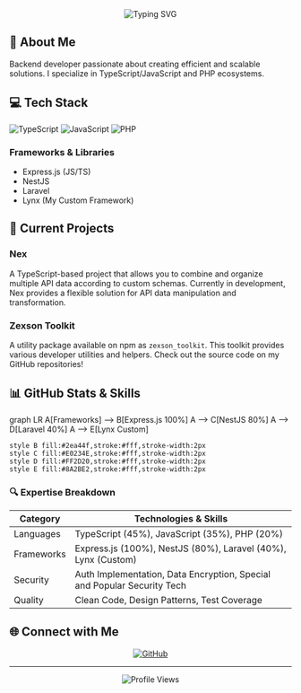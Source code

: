 <div align="center">
  <img src="https://readme-typing-svg.herokuapp.com?font=Fira+Code&size=27&duration=3000&pause=1000&color=F7F7F7&center=true&vCenter=true&width=435&lines=Hello+I'm+Signor_P+👋;Full+Backend+Developer;" alt="Typing SVG" />
</div>

## 🚀 About Me
Backend developer passionate about creating efficient and scalable solutions. I specialize in TypeScript/JavaScript and PHP ecosystems.

## 💻 Tech Stack
![TypeScript](https://img.shields.io/badge/typescript-%23007ACC.svg?style=for-the-badge&logo=typescript&logoColor=white)
![JavaScript](https://img.shields.io/badge/javascript-%23323330.svg?style=for-the-badge&logo=javascript&logoColor=%23F7DF1E)
![PHP](https://img.shields.io/badge/php-%23777BB4.svg?style=for-the-badge&logo=php&logoColor=white)

### Frameworks & Libraries
- Express.js (JS/TS)
- NestJS
- Laravel
- Lynx (My Custom Framework)

## 🔭 Current Projects

### Nex
A TypeScript-based project that allows you to combine and organize multiple API data according to custom schemas. Currently in development, Nex provides a flexible solution for API data manipulation and transformation.

### Zexson Toolkit
A utility package available on npm as `zexson_toolkit`. This toolkit provides various developer utilities and helpers. Check out the source code on my GitHub repositories!

## 📊 GitHub Stats & Skills

graph LR
    A[Frameworks] --> B[Express.js 100%]
    A --> C[NestJS 80%]
    A --> D[Laravel 40%]
    A --> E[Lynx Custom]
    
    style B fill:#2ea44f,stroke:#fff,stroke-width:2px
    style C fill:#E0234E,stroke:#fff,stroke-width:2px
    style D fill:#FF2D20,stroke:#fff,stroke-width:2px
    style E fill:#8A2BE2,stroke:#fff,stroke-width:2px
### 🔍 Expertise Breakdown

| Category    | Technologies & Skills |
|-------------|---------------------|
| Languages   | TypeScript (45%), JavaScript (35%), PHP (20%) |
| Frameworks  | Express.js (100%), NestJS (80%), Laravel (40%), Lynx (Custom) |
| Security    | Auth Implementation, Data Encryption, Special and Popular Security Tech |
| Quality     | Clean Code, Design Patterns, Test Coverage |

## 🌐 Connect with Me
<div align="center">
  <a href="https://github.com/SignorMassimo" target="_blank">
    <img src="https://img.shields.io/badge/github-%2324292e.svg?&style=for-the-badge&logo=github&logoColor=white" alt="GitHub" />
  </a>
</div>

---
<div align="center">
  <img src="https://komarev.com/ghpvc/?username=SignorMassimo&color=blueviolet" alt="Profile Views" />
</div>
